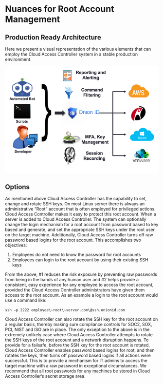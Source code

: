 [title]: # (Nuances of Root Account Mgmt)
[tags]: # (cloud access controller)
[priority]: # (203)
# Nuances for Root Account Management

## Production Ready Architecture

Here we present a visual representation of the various elements that can employ the Cloud Access Controller system in a stable production environment.

![pra visual](images/pra.png "Production Ready Architecture visual")

## Options

As mentioned above Cloud Access Controller has the capability to set, change and rotate SSH
keys. On most Linux server there is always an administrative “Root” account that is often employed for privileged actions. Cloud Access Controller makes it easy to protect this root account. When a server is added to Cloud Access Controller. The system can optionally change the login mechanism for a root account from password based to key based and generate, and set the appropriate SSH keys under the root user on the target machine. Additionally, Cloud Access Controller turns off raw password based logins for the root account. This accomplishes two objectives:

1. Employees do not need to know the password for root accounts
1. Employees can login to the root account by using their existing SSH keys

From the above, #1 reduces the risk exposure by preventing raw passwords from being in the hands of any human user and #2 helps provide a consistent, easy experience for any employee to access the root account, provided the Cloud Access Controller administrators have given them access to the root account. As an example a login to the root account would use a command like:

`ssh –p 2222 employee\~root\~server.com\@ssh.onionid.com`

Cloud Access Controller can also rotate the SSH key for the root account on a regular basis, thereby making sure compliance controls for SOC2, SOX, PCI, NIST and ISO are in place. The only exception to the above is in the extremely unlikely case where Cloud Access Controller attempts to rotate the SSH keys of the root account and a network disruption happens. To provide for a failsafe, before the SSH key for the root account is rotated, Cloud Access Controller enables password based logins for root, and then rotates the keys, then turns off password based logins if all actions were successful. This is to provide a mechanism for IT admins to access the target machine with a raw password in exceptional circumstances. We recommend that all root passwords for any machines be stored in Cloud Access Controller’s secret storage area.
